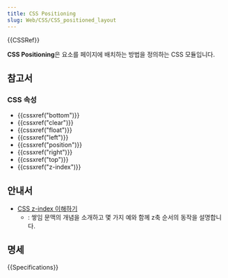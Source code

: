```yaml
---
title: CSS Positioning
slug: Web/CSS/CSS_positioned_layout
---
```


{{CSSRef}}

**CSS Positioning**은 요소를 페이지에 배치하는 방법을 정의하는 CSS 모듈입니다.

## 참고서

### CSS 속성

- {{cssxref("bottom")}}
- {{cssxref("clear")}}
- {{cssxref("float")}}
- {{cssxref("left")}}
- {{cssxref("position")}}
- {{cssxref("right")}}
- {{cssxref("top")}}
- {{cssxref("z-index")}}

## 안내서

- [CSS z-index 이해하기](/ko/docs/Web/CSS/CSS_Positioning/Understanding_z_index)
  - : 쌓임 문맥의 개념을 소개하고 몇 가지 예와 함께 z축 순서의 동작을 설명합니다.

## 명세

{{Specifications}}
